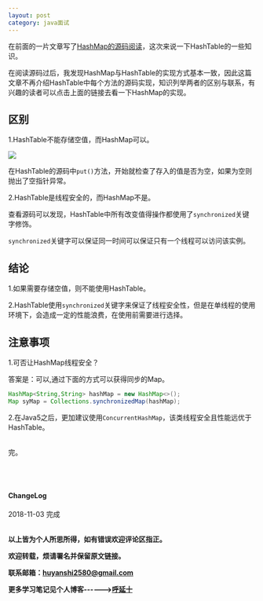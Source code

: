 ```yaml
---
layout: post
category: java面试
---
```


在前面的一片文章写了<a href="{{ site.baseurl }}/源码阅读/2018/10/16/HashMap源码阅读/">HashMap的源码阅读</a>，这次来说一下HashTable的一些知识。

在阅读源码过后，我发现HashMap与HashTable的实现方式基本一致，因此这篇文章不再介绍HashTable中每个方法的源码实现，知识列举两者的区别与联系，有兴趣的读者可以点击上面的链接去看一下HashMap的实现。

## 区别

1.HashTable不能存储空值，而HashMap可以。

![](http://img.couplecoders.tech/markdown-img-paste-20181103235721436.png)

在HashTable的源码中`put()`方法，开始就检查了存入的值是否为空，如果为空则抛出了空指针异常。

2.HashTable是线程安全的，而HashMap不是。

查看源码可以发现，HashTable中所有改变值得操作都使用了`synchronized`关键字修饰。

`synchronized`关键字可以保证同一时间可以保证只有一个线程可以访问该实例。

## 结论

1.如果需要存储空值，则不能使用HashTable。

2.HashTable使用`synchronized`关键字来保证了线程安全性，但是在单线程的使用环境下，会造成一定的性能浪费，在使用前需要进行选择。

## 注意事项

1.可否让HashMap线程安全？

答案是：可以,通过下面的方式可以获得同步的Map。

```java
HashMap<String,String> hashMap = new HashMap<>();
Map syMap = Collections.synchronizedMap(hashMap);
```

2.在Java5之后，更加建议使用`ConcurrentHashMap`，该类线程安全且性能远优于HashTable。




<br>
完。

<br>
<br>
<br>
<br>
<h4>ChangeLog</h4>
2018-11-03 完成
<br>
<br>

**以上皆为个人所思所得，如有错误欢迎评论区指正。**

**欢迎转载，烦请署名并保留原文链接。**

**联系邮箱：huyanshi2580@gmail.com**

**更多学习笔记见个人博客------><a href="{{ site.baseurl }}/">呼延十</a>**
